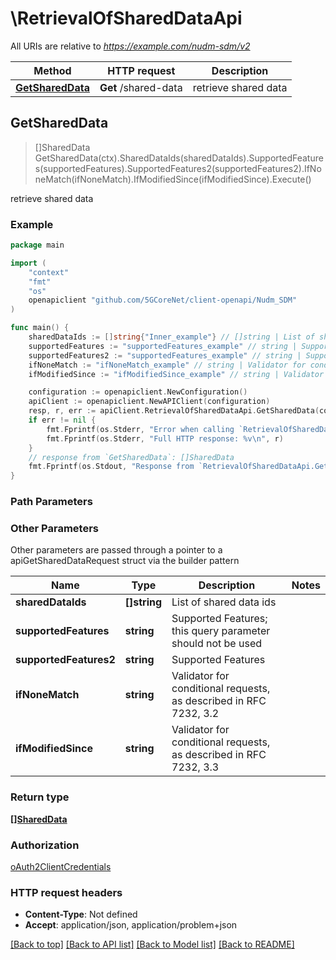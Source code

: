 # \RetrievalOfSharedDataApi

All URIs are relative to *https://example.com/nudm-sdm/v2*

Method | HTTP request | Description
------------- | ------------- | -------------
[**GetSharedData**](RetrievalOfSharedDataApi.md#GetSharedData) | **Get** /shared-data | retrieve shared data



## GetSharedData

> []SharedData GetSharedData(ctx).SharedDataIds(sharedDataIds).SupportedFeatures(supportedFeatures).SupportedFeatures2(supportedFeatures2).IfNoneMatch(ifNoneMatch).IfModifiedSince(ifModifiedSince).Execute()

retrieve shared data

### Example

```go
package main

import (
    "context"
    "fmt"
    "os"
    openapiclient "github.com/5GCoreNet/client-openapi/Nudm_SDM"
)

func main() {
    sharedDataIds := []string{"Inner_example"} // []string | List of shared data ids
    supportedFeatures := "supportedFeatures_example" // string | Supported Features; this query parameter should not be used (optional)
    supportedFeatures2 := "supportedFeatures_example" // string | Supported Features (optional)
    ifNoneMatch := "ifNoneMatch_example" // string | Validator for conditional requests, as described in RFC 7232, 3.2 (optional)
    ifModifiedSince := "ifModifiedSince_example" // string | Validator for conditional requests, as described in RFC 7232, 3.3 (optional)

    configuration := openapiclient.NewConfiguration()
    apiClient := openapiclient.NewAPIClient(configuration)
    resp, r, err := apiClient.RetrievalOfSharedDataApi.GetSharedData(context.Background()).SharedDataIds(sharedDataIds).SupportedFeatures(supportedFeatures).SupportedFeatures2(supportedFeatures2).IfNoneMatch(ifNoneMatch).IfModifiedSince(ifModifiedSince).Execute()
    if err != nil {
        fmt.Fprintf(os.Stderr, "Error when calling `RetrievalOfSharedDataApi.GetSharedData``: %v\n", err)
        fmt.Fprintf(os.Stderr, "Full HTTP response: %v\n", r)
    }
    // response from `GetSharedData`: []SharedData
    fmt.Fprintf(os.Stdout, "Response from `RetrievalOfSharedDataApi.GetSharedData`: %v\n", resp)
}
```

### Path Parameters



### Other Parameters

Other parameters are passed through a pointer to a apiGetSharedDataRequest struct via the builder pattern


Name | Type | Description  | Notes
------------- | ------------- | ------------- | -------------
 **sharedDataIds** | **[]string** | List of shared data ids | 
 **supportedFeatures** | **string** | Supported Features; this query parameter should not be used | 
 **supportedFeatures2** | **string** | Supported Features | 
 **ifNoneMatch** | **string** | Validator for conditional requests, as described in RFC 7232, 3.2 | 
 **ifModifiedSince** | **string** | Validator for conditional requests, as described in RFC 7232, 3.3 | 

### Return type

[**[]SharedData**](SharedData.md)

### Authorization

[oAuth2ClientCredentials](../README.md#oAuth2ClientCredentials)

### HTTP request headers

- **Content-Type**: Not defined
- **Accept**: application/json, application/problem+json

[[Back to top]](#) [[Back to API list]](../README.md#documentation-for-api-endpoints)
[[Back to Model list]](../README.md#documentation-for-models)
[[Back to README]](../README.md)

